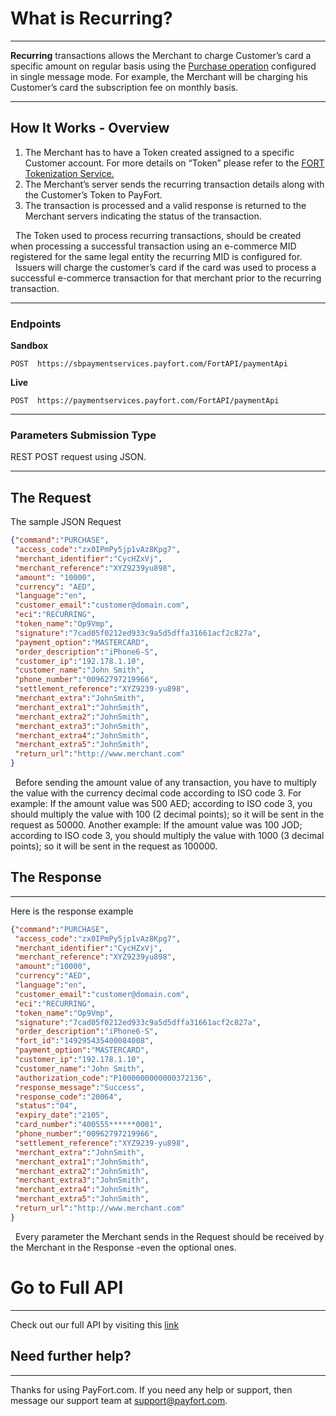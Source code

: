 # What is Recurring?

------

**Recurring** transactions allows the Merchant to charge Customer’s card a specific amount on regular basis using the [Purchase operation](https://docs.payfort.com/docs/api/build/index.html#recurring-request) configured in single message mode. For example, the Merchant will be charging his Customer’s card the subscription fee on monthly basis.

------

## How It Works - Overview

1. The Merchant has to have a Token created assigned to a specific Customer account. For more details on “Token” please refer to the [FORT Tokenization Service.](https://docs.payfort.com/docs/api/build/index.html#fort-tokenization-service)
2. The Merchant’s server sends the recurring transaction details along with the Customer’s Token to PayFort.
3. The transaction is processed and a valid response is returned to the Merchant servers indicating the status of the transaction.

<div class="alert alert-info"><i class="fa fa-info">&nbsp;&nbsp;</i>The Token used to process recurring transactions, should be created when processing a successful transaction using an e-commerce MID registered for the same legal entity the recurring MID is configured for.</div>

<div class="alert alert-info"><i class="fa fa-info">&nbsp;&nbsp;</i>Issuers will charge the customer’s card if the card was used to process a successful e-commerce transaction for that merchant prior to the recurring transaction.</div>

------

### Endpoints

**Sandbox**

```http
POST  https://sbpaymentservices.payfort.com/FortAPI/paymentApi
```

**Live**

```http
POST  https://paymentservices.payfort.com/FortAPI/paymentApi
```

------

### Parameters Submission Type

REST POST request using JSON.

------

## The Request

The sample JSON Request

```json
{"command":"PURCHASE",
 "access_code":"zx0IPmPy5jp1vAz8Kpg7",
 "merchant_identifier":"CycHZxVj",
 "merchant_reference":"XYZ9239yu898",
 "amount": "10000",
 "currency": "AED",
 "language":"en",
 "customer_email":"customer@domain.com",
 "eci":"RECURRING",
 "token_name":"Op9Vmp",
 "signature":"7cad05f0212ed933c9a5d5dffa31661acf2c827a",
 "payment_option":"MASTERCARD",
 "order_description":"iPhone6-S",
 "customer_ip":"192.178.1.10",
 "customer_name":"John Smith",
 "phone_number":"00962797219966",
 "settlement_reference":"XYZ9239-yu898",
 "merchant_extra":"JohnSmith",
 "merchant_extra1":"JohnSmith",
 "merchant_extra2":"JohnSmith",
 "merchant_extra3":"JohnSmith",
 "merchant_extra4":"JohnSmith",
 "merchant_extra5":"JohnSmith",
 "return_url":"http://www.merchant.com"
}
```

<div class="alert alert-info"><i class="fa fa-info">&nbsp;&nbsp;</i>Before sending the amount value of any transaction, you have to multiply the value with the currency decimal code according to ISO code 3.
For example: If the amount value was 500 AED; according to ISO code 3, you should multiply the value with 100 (2 decimal points); so it will be sent in the request as 50000.
    Another example: If the amount value was 100 JOD; according to ISO code 3, you should multiply the value with 1000 (3 decimal points); so it will be sent in the request as 100000.</div>

## The Response

------

Here is the response example

```json
{"command":"PURCHASE",
 "access_code":"zx0IPmPy5jp1vAz8Kpg7",
 "merchant_identifier":"CycHZxVj",
 "merchant_reference":"XYZ9239yu898",
 "amount":"10000",
 "currency":"AED",
 "language":"en",
 "customer_email":"customer@domain.com",
 "eci":"RECURRING",
 "token_name":"Op9Vmp",
 "signature":"7cad05f0212ed933c9a5d5dffa31661acf2c827a",
 "order_description":"iPhone6-S",
 "fort_id":"149295435400084008",
 "payment_option":"MASTERCARD",
 "customer_ip":"192.178.1.10",
 "customer_name":"John Smith",
 "authorization_code":"P1000000000000372136",
 "response_message":"Success",
 "response_code":"20064",
 "status":"04",
 "expiry_date":"2105",
 "card_number":"400555******0001",
 "phone_number":"00962797219966",
 "settlement_reference":"XYZ9239-yu898",
 "merchant_extra":"JohnSmith",
 "merchant_extra1":"JohnSmith",
 "merchant_extra2":"JohnSmith",
 "merchant_extra3":"JohnSmith",
 "merchant_extra4":"JohnSmith",
 "merchant_extra5":"JohnSmith",
 "return_url":"http://www.merchant.com"
}
```

<div class="alert alert-info"><i class="fa fa-info">&nbsp;&nbsp;</i>Every parameter the Merchant sends in the Request should be received by the Merchant in the Response -even the optional ones.</div>

# Go to Full API

------

Check out our full API by visiting this [link](https://docs.payfort.com/docs/api/build/index.html#redirection)

## Need further help?

------

Thanks for using PayFort.com. If you need any help or support, then message our support team at [support@payfort.com](mailto:support@payfort.com).

